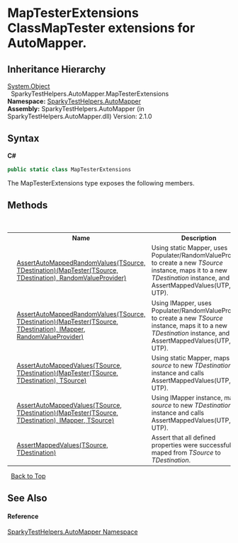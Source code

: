 # MapTesterExtensions ClassMapTester extensions for AutoMapper.


## Inheritance Hierarchy
<a href="http://msdn2.microsoft.com/en-us/library/e5kfa45b" target="_blank">System.Object</a><br />&nbsp;&nbsp;SparkyTestHelpers.AutoMapper.MapTesterExtensions<br />
**Namespace:**&nbsp;<a href="N_SparkyTestHelpers_AutoMapper.md">SparkyTestHelpers.AutoMapper</a><br />**Assembly:**&nbsp;SparkyTestHelpers.AutoMapper (in SparkyTestHelpers.AutoMapper.dll) Version: 2.1.0

## Syntax

**C#**<br />
``` C#
public static class MapTesterExtensions
```

The MapTesterExtensions type exposes the following members.


## Methods
&nbsp;<table><tr><th></th><th>Name</th><th>Description</th></tr><tr><td>![Public method](media/pubmethod.gif "Public method")![Static member](media/static.gif "Static member")</td><td><a href="M_SparkyTestHelpers_AutoMapper_MapTesterExtensions_AssertAutoMappedRandomValues__2_1.md">AssertAutoMappedRandomValues(TSource, TDestination)(MapTester(TSource, TDestination), RandomValueProvider)</a></td><td>
Using static Mapper, uses Populater/RandomValueProvider to create a new *TSource* instance, maps it to a new *TDestination* instance, and calls AssertMappedValues(UTP, UTP).</td></tr><tr><td>![Public method](media/pubmethod.gif "Public method")![Static member](media/static.gif "Static member")</td><td><a href="M_SparkyTestHelpers_AutoMapper_MapTesterExtensions_AssertAutoMappedRandomValues__2.md">AssertAutoMappedRandomValues(TSource, TDestination)(MapTester(TSource, TDestination), IMapper, RandomValueProvider)</a></td><td>
Using IMapper, uses Populater/RandomValueProvider to create a new *TSource* instance, maps it to a new *TDestination* instance, and calls AssertMappedValues(UTP, UTP).</td></tr><tr><td>![Public method](media/pubmethod.gif "Public method")![Static member](media/static.gif "Static member")</td><td><a href="M_SparkyTestHelpers_AutoMapper_MapTesterExtensions_AssertAutoMappedValues__2_1.md">AssertAutoMappedValues(TSource, TDestination)(MapTester(TSource, TDestination), TSource)</a></td><td>
Using static Mapper, maps *source* to new *TDestination* instance and calls AssertMappedValues(UTP, UTP).</td></tr><tr><td>![Public method](media/pubmethod.gif "Public method")![Static member](media/static.gif "Static member")</td><td><a href="M_SparkyTestHelpers_AutoMapper_MapTesterExtensions_AssertAutoMappedValues__2.md">AssertAutoMappedValues(TSource, TDestination)(MapTester(TSource, TDestination), IMapper, TSource)</a></td><td>
Using IMapper instance, maps *source* to new *TDestination* instance and calls AssertMappedValues(UTP, UTP).</td></tr><tr><td>![Public method](media/pubmethod.gif "Public method")![Static member](media/static.gif "Static member")![Code example](media/CodeExample.png "Code example")</td><td><a href="M_SparkyTestHelpers_AutoMapper_MapTesterExtensions_AssertMappedValues__2.md">AssertMappedValues(TSource, TDestination)</a></td><td>
Assert that all defined properties were successfully maped from *TSource* to *TDestination*.</td></tr></table>&nbsp;
<a href="#maptesterextensions-class.md">Back to Top</a>

## See Also


#### Reference
<a href="N_SparkyTestHelpers_AutoMapper.md">SparkyTestHelpers.AutoMapper Namespace</a><br />